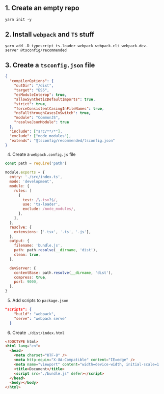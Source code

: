 ## 1. Create an empty repo

```yarn init -y```

## 2. Install `webpack` and `TS` stuff

```yarn add -D typescript ts-loader webpack webpack-cli webpack-dev-server @tsconfig/recommended```

## 3. Create a `tsconfig.json` file

```json
{
  "compilerOptions": {
    "outDir": "/dist",
    "target": "ES5",
    "esModuleInterop": true,
    "allowSyntheticDefaultImports": true,
    "strict": true,
    "forceConsistentCasingInFileNames": true,
    "noFallthroughCasesInSwitch": true,
    "module": "CommonJS",
    "resolveJsonModule": true
  },
  "include": ["src/**/*"],
  "exclude": ["node_modules"],
  "extends": "@tsconfig/recommended/tsconfig.json"
}

```

4. Create a `webpack.config.js` file

```js
const path = require('path')

module.exports = {
  entry: './src/index.ts',
  mode: 'development',
  module: {
    rules: [
      {
        test: /\.tsx?$/,
        use: 'ts-loader',
        exclude: /node_modules/,
      },
    ],
  },
  resolve: {
    extensions: ['.tsx', '.ts', '.js'],
  },
  output: {
    filename: 'bundle.js',
    path: path.resolve(__dirname, 'dist'),
    clean: true,
  },

  devServer: {
    contentBase: path.resolve(__dirname, 'dist'),
    compress: true,
    port: 9000,
  },
}
```

5. Add scripts to `package.json`
```json
"scripts": {
    "build": "webpack",
    "serve": "webpack serve"
  }
```

6. Create `./dist/index.html`

```html
<!DOCTYPE html>
<html lang="en">
  <head>
    <meta charset="UTF-8" />
    <meta http-equiv="X-UA-Compatible" content="IE=edge" />
    <meta name="viewport" content="width=device-width, initial-scale=1.0" />
    <title>Document</title>
    <script src="./bundle.js" defer></script>
  </head>
  <body></body>
</html>
```


